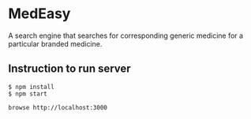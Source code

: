 # MedEasy

A search engine that searches for corresponding generic medicine for a particular branded medicine.

## Instruction to run server
```
$ npm install
$ npm start
```

```
browse http://localhost:3000
```
